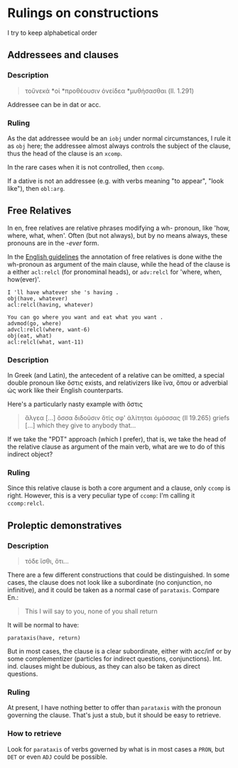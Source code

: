 # Rulings on constructions

I try to keep alphabetical order

## Addressees and clauses

### Description

>τοὔνεκά *οἱ *προθέουσιν ὀνείδεα *μυθήσασθαι (Il. 1.291)

Addressee can be in dat or acc.

### Ruling

As the dat addressee would be an `iobj` under normal circumstances, I rule it as
`obj` here; the addressee almost always controls the subject of the clause, thus
the head of the clause is an `xcomp`.

In the rare cases when it is not controlled, then `ccomp`.

If a dative is not an addressee (e.g. with verbs meaning "to appear", "look like"),
then `obl:arg`.

## Free Relatives

In en, free relatives are relative phrases modifying a wh- pronoun, like 'how,
where, what, when'. Often (but not always), but by no means always, these pronouns
are in the *-ever* form.

In the [English guidelines](https://universaldependencies.org/en/dep/acl-relcl.html#free-relatives)
the annotation of free relatives is done withe the wh-pronoun as argument of the
main clause, while the head of the clause is a either `acl:relcl` (for pronominal heads),
or `adv:relcl` for 'where, when, how(ever)'.

~~~ sdparse
I 'll have whatever she 's having .
obj(have, whatever)
acl:relcl(having, whatever)

You can go where you want and eat what you want .
advmod(go, where)
advcl:relcl(where, want-6)
obj(eat, what)
acl:relcl(what, want-11)
~~~

### Description

In Greek (and Latin), the antecedent of a relative can be omitted, a special double
pronoun like ὅστις exists, and relativizers like ἵνα, ὅπου or adverbial ὡς work
like their English counterparts.

Here's a particularly nasty example with ὅστις
>ἄλγεα [...] ὅσσα διδοῦσιν ὅτίς σφ' ἀλίτηται ὀμόσσας (Il 19.265)
>griefs [...] which they give to anybody that...

If we take the "PDT" approach (which I prefer), that is, we take the head of the
relative clause as argument of the main verb, what are we to do of this indirect
object?

### Ruling

Since this relative clause is both a core argument and a clause, only `ccomp` is
right. However, this is a very peculiar type of `ccomp`: I'm calling it `ccomp:relcl`.

## Proleptic demonstratives

### Description

>τόδε ἴσθι, ὅτι...

There are a few different constructions that could be distinguished. In some cases,
the clause does not look like a subordinate (no conjunction, no infinitive), and
it could be taken as a normal case of `parataxis`. Compare En.:

>This I will say to you, none of you shall return

It will be normal to have:
```
parataxis(have, return)
```

But in most cases, the clause is a clear subordinate, either with acc/inf or by
some complementizer (particles for indirect questions, conjunctions). Int. ind.
clauses might be dubious, as they can also be taken as direct questions.

### Ruling

At present, I have nothing better to offer than `parataxis` with the pronoun
governing the clause. That's just a stub, but it should be easy to retrieve.

### How to retrieve

Look for `parataxis` of verbs governed by what is in most cases a `PRON`, but
`DET` or even `ADJ` could be possible.
